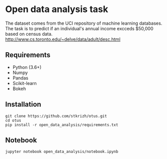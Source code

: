 # Open data analysis task
The dataset comes from the UCI repository of machine learning databases. 
The task is to predict if an individual's annual income excceds $50,000 based on census data.
http://www.cs.toronto.edu/~delve/data/adult/desc.html

## **Requirements**
* Python (3.6+)
* Numpy
* Pandas
* Scikit-learn
* Bokeh

## **Installation**
```
git clone https://github.com/stkrizh/otus.git
cd otus
pip install -r open_data_analysis/requirements.txt
```

## **Notebook**
```
jupyter notebook open_data_analysis/notebook.ipynb
```
